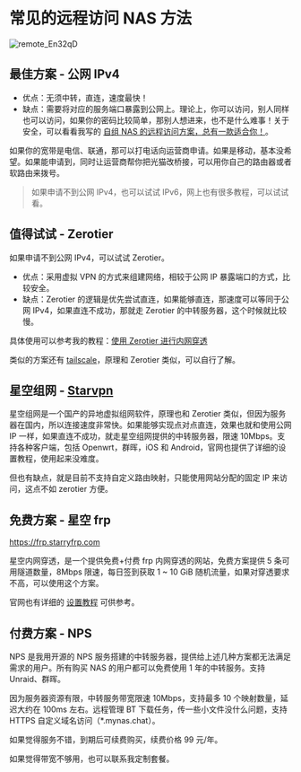 # 常见的远程访问 NAS 方法

![remote_En32qD](https://slark-blog.s3.bitiful.net/remote_En32qD.jpg)

## 最佳方案 - 公网 IPv4

- 优点：无须中转，直连，速度最快！
- 缺点：需要将对应的服务端口暴露到公网上。理论上，你可以访问，别人同样也可以访问，如果你的密码比较简单，那别人想进来，也不是什么难事！关于安全，可以看看我写的 [自组 NAS 的远程访问方案，总有一款适合你！](https://slarker.me/remote-nas/)。

如果你的宽带是电信、联通，那可以打电话向运营商申请。如果是移动，基本没希望。如果能申请到，同时让运营商帮你把光猫改桥接，可以用你自己的路由器或者软路由来拨号。

> 如果申请不到公网 IPv4，也可以试试 IPv6，网上也有很多教程，可以试试看。

## 值得试试 - Zerotier

如果申请不到公网 IPv4，可以试试 Zerotier。

- 优点：采用虚拟 VPN 的方式来组建网络，相较于公网 IP 暴露端口的方式，比较安全。
- 缺点：Zerotier 的逻辑是优先尝试直连，如果能够直连，那速度可以等同于公网 IPv4，如果直连不成功，那就走 Zerotier 的中转服务器，这个时候就比较慢。

具体使用可以参考我的教程：[使用 Zerotier 进行内网穿透](https://slarker.me/zerotier)

类似的方案还有 [tailscale](https://tailscale.com/)，原理和 Zerotier 类似，可以自行了解。

## 星空组网 - [Starvpn](https://starvpn.cn/)

星空组网是一个国产的异地虚拟组网软件，原理也和 Zerotier 类似，但因为服务器在国内，所以连接速度非常快。如果能够实现点对点直连，效果也就和使用公网 IP 一样，如果直连不成功，就走星空组网提供的中转服务器，限速 10Mbps。支持各种客户端，包括 Openwrt，群晖，iOS 和 Android，官网也提供了详细的设置教程，使用起来没难度。

但也有缺点，就是目前不支持自定义路由映射，只能使用网站分配的固定 IP 来访问，这点不如 zerotier 方便。

## 免费方案 - 星空 frp

https://frp.starryfrp.com

星空内网穿透，是一个提供免费+付费 frp 内网穿透的网站，免费方案提供 5 条可用隧道数量，8Mbps 限速，每日签到获取 1 ~ 10 GiB 随机流量，如果对穿透要求不高，可以使用这个方案。

官网也有详细的 [设置教程](https://doc.starryfrp.com/#/app/synology) 可供参考。

## 付费方案 - NPS

NPS 是我用开源的 NPS 服务搭建的中转服务器，提供给上述几种方案都无法满足需求的用户。所有购买 NAS 的用户都可以免费使用 1 年的中转服务。支持 Unraid、群晖。

因为服务器资源有限，中转服务带宽限速 10Mbps，支持最多 10 个映射数量，延迟大约在 100ms 左右。远程管理 BT 下载任务，传一些小文件没什么问题，支持 HTTPS 自定义域名访问（*.mynas.chat）。

如果觉得服务不错，到期后可续费购买，续费价格 99 元/年。

如果觉得带宽不够用，也可以联系我定制套餐。